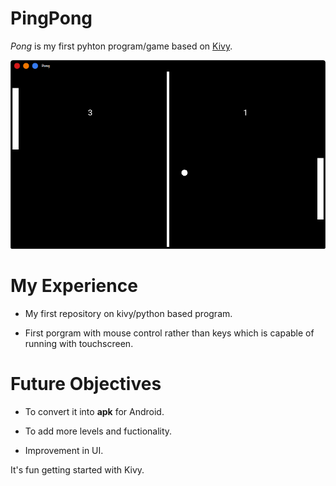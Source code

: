 # PingPong

*Pong* is my first pyhton program/game based on [Kivy](https://kivy.org). 


![PingPong](pong.png)

# My Experience

- My first repository on kivy/python based program.

- First porgram with mouse control rather than keys which is capable of running with touchscreen.

# Future Objectives

- To convert it into **apk** for Android.

- To add more levels and fuctionality.

- Improvement in UI.

It's fun getting started with Kivy.